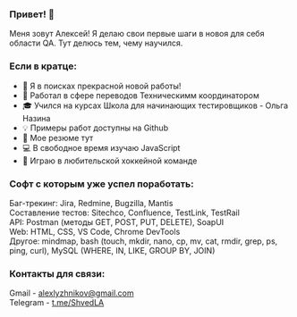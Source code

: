 ### Привет! 👋
Меня зовут Алексей!
Я делаю свои первые шаги в новоя для себя области QA.
Тут делюсь тем, чему научился.

### Если в кратце:
- 🌱 Я в поисках прекрасной новой работы!
- 📘 Работал в сфере переводов Техническимм координатором
- 🎓 Учился на курсах Школа для начинающих тестировщиков - Ольга Назина
- 💡 Примеры работ доступны на Github
- 📄 Мое резюме тут
- 💻 В свободное время изучаю JavaScript
- 🏒 Играю в любительской хоккейной команде


### Софт с которым уже успел поработать:  
Баг-трекинг: Jira, Redmine, Bugzilla, Mantis  
Составление тестов: Sitechco, Confluence, TestLink, TestRail  
API: Postman (методы GET, POST, PUT, DELETE), SoapUI  
Web: HTML, CSS, VS Code, Chrome DevTools  
Другое: mindmap, bash (touch, mkdir, nano, cp, mv, cat, rmdir, grep, ps, ping, curl), MySQL (WHERE, IN, LIKE, GROUP BY, JOIN)  

### Контакты для связи:  
Gmail - alexlyzhnikov@gmail.com  
Telegram - [t.me/ShvedLA ](https://t.me/ShvedLA) 


<!--
**alexlyzhnikov/alexlyzhnikov** is a ✨ _special_ ✨ repository because its `README.md` (this file) appears on your GitHub profile.
-->
